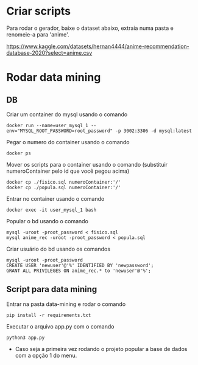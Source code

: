 # Criar scripts
Para rodar o gerador, baixe o dataset abaixo, extraia numa pasta e renomeie-a para 'anime'.

https://www.kaggle.com/datasets/hernan4444/anime-recommendation-database-2020?select=anime.csv


# Rodar data mining

## DB

Criar um container do mysql usando o comando
```
docker run --name=user_mysql_1 --env="MYSQL_ROOT_PASSWORD=root_password" -p 3002:3306 -d mysql:latest
```

Pegar o numero do container usando o comando
```
docker ps
```

Mover os scripts para o container usando o comando (substituir numeroContainer pelo id que você pegou acima)
```
docker cp ./fisico.sql numeroContainer:'/'
docker cp ./popula.sql numeroContainer:'/'
```

Entrar no container usando o comando
```
docker exec -it user_mysql_1 bash
```

Popular o bd usando o comando
```
mysql -uroot -proot_password < fisico.sql
mysql anime_rec -uroot -proot_password < popula.sql
```

Criar usuário do bd usando os comandos
```
mysql -uroot -proot_password
CREATE USER 'newuser'@'%' IDENTIFIED BY 'newpassword';
GRANT ALL PRIVILEGES ON anime_rec.* to 'newuser'@'%';
```
## Script para data mining
Entrar na pasta data-mining e rodar o comando
```
pip install -r requirements.txt
```

Executar o arquivo app.py com o comando
```
python3 app.py
```

* Caso seja a primeira vez rodando o projeto popular a base de dados com a opção 1 do menu.
